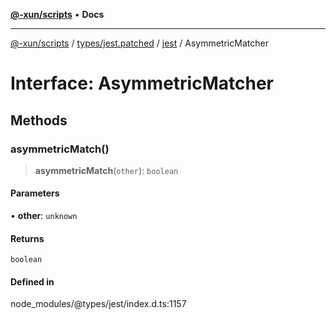 [**@-xun/scripts**](../../../../../README.md) • **Docs**

***

[@-xun/scripts](../../../../../README.md) / [types/jest.patched](../../../README.md) / [jest](../README.md) / AsymmetricMatcher

# Interface: AsymmetricMatcher

## Methods

### asymmetricMatch()

> **asymmetricMatch**(`other`): `boolean`

#### Parameters

• **other**: `unknown`

#### Returns

`boolean`

#### Defined in

node\_modules/@types/jest/index.d.ts:1157
